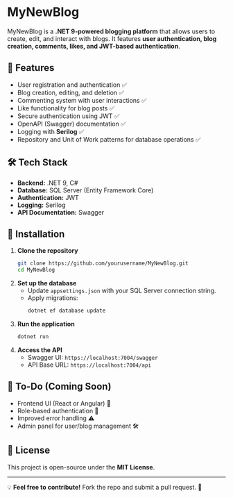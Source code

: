 # MyNewBlog 

MyNewBlog is a **.NET 9-powered blogging platform** that allows users to create, edit, and interact with blogs. It features **user authentication, blog creation, comments, likes, and JWT-based authentication**.

## 🚀 Features
- User registration and authentication ✅
- Blog creation, editing, and deletion ✅
- Commenting system with user interactions ✅
- Like functionality for blog posts ✅
- Secure authentication using JWT ✅
- OpenAPI (Swagger) documentation ✅
- Logging with **Serilog** ✅
- Repository and Unit of Work patterns for database operations ✅

## 🛠️ Tech Stack
- **Backend:** .NET 9, C#
- **Database:** SQL Server (Entity Framework Core)
- **Authentication:** JWT
- **Logging:** Serilog
- **API Documentation:** Swagger

## 🔧 Installation
1. **Clone the repository**
   ```sh
   git clone https://github.com/yourusername/MyNewBlog.git
   cd MyNewBlog
   ```
2. **Set up the database**
   - Update `appsettings.json` with your SQL Server connection string.
   - Apply migrations:
     ```sh
     dotnet ef database update
     ```
3. **Run the application**
   ```sh
   dotnet run
   ```
4. **Access the API**
   - Swagger UI: `https://localhost:7004/swagger`
   - API Base URL: `https://localhost:7004/api`

## 📌 To-Do (Coming Soon)
- Frontend UI (React or Angular) 🎨
- Role-based authentication 🔐
- Improved error handling ⚠️
- Admin panel for user/blog management 🛠️

## 📄 License
This project is open-source under the **MIT License**.

---

💡 **Feel free to contribute!** Fork the repo and submit a pull request. 🤝
